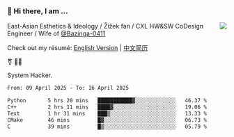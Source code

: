 ### 👋 Hi there, I am ...

<img align="right" src="https://github-readme-stats.vercel.app/api?username=victoryang00&show_icons=true&icon_color=0366d6&bg_color=ffffff&hide_title=true" />

East-Asian Esthetics & Ideology / Žižek fan / CXL HW&SW CoDesign Engineer / Wife of [@Bazinga-0411](https://bazinga-0411.github.io/)

Check out my résumé: [English Version](http://asplos.dev/) | [中文简历](http://asplos.dev/CN.html)

⚧️ 
🏳️‍⚧️ 

System Hacker.


<!--START_SECTION:waka-->

```txt
From: 09 April 2025 - To: 16 April 2025

Python       5 hrs 20 mins   ███████████▓░░░░░░░░░░░░░   46.37 %
C++          2 hrs 11 mins   ████▓░░░░░░░░░░░░░░░░░░░░   19.06 %
Text         1 hr 31 mins    ███▒░░░░░░░░░░░░░░░░░░░░░   13.33 %
CMake        46 mins         █▓░░░░░░░░░░░░░░░░░░░░░░░   06.73 %
C            39 mins         █▒░░░░░░░░░░░░░░░░░░░░░░░   05.79 %
```

<!--END_SECTION:waka-->
